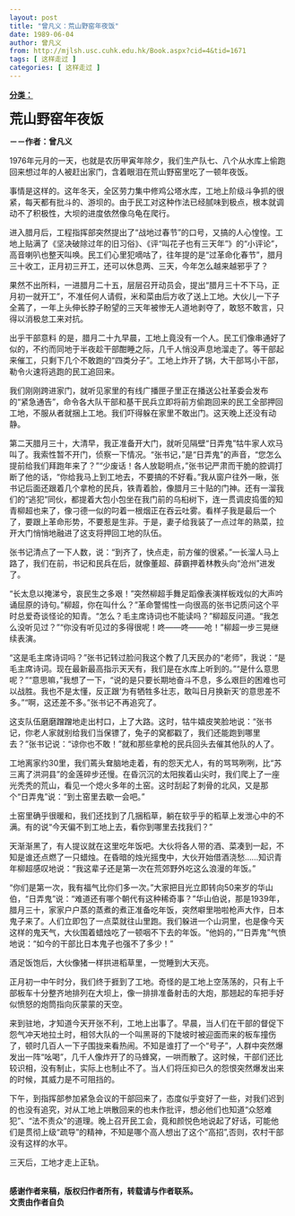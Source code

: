 ```yaml
---
layout: post
title: "曾凡义：荒山野窑年夜饭"
date: 1989-06-04
author: 曾凡义
from: http://mjlsh.usc.cuhk.edu.hk/Book.aspx?cid=4&tid=1671
tags: [ 这样走过 ]
categories: [ 这样走过 ]
---
```


<div style="margin: 15px 10px 10px 0px;">
 <div>
  <span id="ctl00_ContentPlaceHolder1_chapter1_SubjectLabel" style="font-weight:bold;text-decoration:underline;">
   分类：
  </span>
 </div>
 <p>
  <strong>
   <font size="5">
    荒山野窑年夜饭
   </font>
  </strong>
 </p>
 <p>
  <strong>
   －－作者：曾凡义
  </strong>
 </p>
 <p>
  1976年元月的一天，也就是农历甲寅年除夕，我们生产队七、八个从水库上偷跑回来想过年的人被赶出家门，含着眼泪在荒山野窑里吃了一顿年夜饭。
 </p>
 <p>
  事情是这样的。这年冬天，全区劳力集中修鸡公塔水库，工地上阶级斗争抓的很紧，每天都有批斗的、游坝的。由于民工对这种作法已经腻味到极点，根本就调动不了积极性，大坝的进度依然像乌龟在爬行。
 </p>
 <p>
  进入腊月后，工程指挥部突然提出了“战地过春节”的口号，又搞的人心惶惶。工地上贴满了《坚决破除过年的旧习俗》、《评“叫花子也有三天年”》的“小评论”，高音喇叭也整天叫唤。民工们心里犯嘀咕了，往年提的是“过革命化春节”，腊月三十收工，正月初三开工，还可以休息两、三天，今年怎么越来越邪乎了？
 </p>
 <p>
  果然不出所料，一进腊月二十五，层层召开动员会，提出“腊月三十不下马，正月初一就开工”，不准任何人请假，米和菜由后方收了送上工地。大伙儿一下子全蔫了，一年上头伸长脖子盼望的三天年被惨无人道地剥夺了，敢怒不敢言，只得以消极怠工来对抗。
 </p>
 <p>
  出乎干部意料 的是，腊月二十九早晨，工地上竟没有一个人。民工们像串通好了似的，不约而同地于半夜趁干部酣睡之际，几千人悄没声息地溜走了。等干部起来催工，只剩下几个不敢跑的“四类分子”。工地上炸开了锅，大干部骂小干部，勒令火速将逃跑的民工追回来。
 </p>
 <p>
  我们刚刚跨进家门，就听见家里的有线广播匣子里正在播送公社革委会发布的“紧急通告”，命令各大队干部和基干民兵立即将前方偷跑回来的民工全部押回工地，不服从者就捆上工地。我们吓得躲在家里不敢出门。这天晚上还没有动静。
 </p>
 <p>
  第二天腊月三十，大清早，我正准备开大门，就听见隔壁“日弄鬼”牯牛家人欢马叫了。我索性暂不开门，侦察一下情况。“张书记，”是“日弄鬼”的声音，“您怎么提前给我们拜跑年来了？”“少废话！各人放聪明点，”张书记严肃而干脆的腔调打断了他的话，“你给我马上到工地去，不要搞的不好看。”我从窗户往外一瞅，张书记后面还跟着几个拿枪的民兵，铁青着脸，像腊月三十贴的门神。还有一溜我们的“逃犯”同伙，都提着大包小包坐在我门前的乌桕树下，连一贯调皮捣蛋的知青柳超也来了，像刁德一似的叼着一根烟正在吞云吐雾。看样子我是最后一个了，要跟上革命形势，不要惹是生非。于是，妻子给我装了一点过年的熟菜，拉开大门悄悄地融进了这支将押回工地的队伍。
 </p>
 <p>
  张书记清点了一下人数，说：“到齐了，快点走，前方催的很紧。”一长溜人马上路了，我们在前，书记和民兵在后，就像董超、薛霸押着林教头向“沧州”进发了。
 </p>
 <p>
  “长太息以掩涕兮，哀民生之多艰！”突然柳超手舞足蹈像表演样板戏似的大声吟诵屈原的诗句。”柳超，你在叫什么？”革命警惕性一向很高的张书记质问这个平时总爱奇谈怪论的知青。“怎么？毛主席诗词也不能读吗？”柳超反问道。“我怎么没听见过？”“你没有听见过的多得很呢！咚——咚——呛！”柳超一步三晃继续表演。
 </p>
 <p>
  “这是毛主席诗词吗？”张书记转过脸问我这个教了几天民办的“老师”，我说：“是毛主席诗词。现在最新最高指示天天有，我们是在水库上听到的。”“是什么意思呢？”“意思嘛，”我想了一下，“说的是只要长期地奋斗不息，多么艰巨的困难也可以战胜。我也不是太懂，反正跟‘为有牺牲多壮志，敢叫日月换新天’的意思差不多。”“啊，这还差不多。”张书记不再追究了。
 </p>
 <p>
  这支队伍磨磨蹭蹭地走出村口，上了大路。这时，牯牛嬉皮笑脸地说：“张书记，你老人家就别给我们当保镖了，兔子的窝都戳了，我们还能跑到哪里去？”张书记说：“谅你也不敢！”就和那些拿枪的民兵回头去催其他队的人了。
 </p>
 <p>
  工地离家约30里，我们蔫头耷脑地走着，有的怨天尤人，有的骂骂咧咧，比“苏三离了洪洞县”的金莲碎步还慢。在昏沉沉的太阳挨着山尖时，我们爬上了一座光秃秃的荒山，看见一个熄火多年的土窑。这时刮起了刺骨的北风，又是那个“日弄鬼”说：“到土窑里去歇一会吧。”
 </p>
 <p>
  土窑里确乎很暖和，我们还找到了几捆稻草，躺在软乎乎的稻草上发泄心中的不满。有的说“今天偏不到工地上去，看你到哪里去找我们？”
 </p>
 <p>
  天渐渐黑了，有人提议就在这里吃年饭吧。大伙将各人带的酒、菜凑到一起，不知是谁还点燃了一只蜡烛。在昏暗的烛光摇曳中，大伙开始借酒浇愁……知识青年柳超感叹地说：“我这辈子还是第一次在荒郊野外吃这么浪漫的年饭。”
 </p>
 <p>
  “你们是第一次，我有福气比你们多一次。”大家把目光立即转向50来岁的华山伯，“日弄鬼”说：“难道还有哪个朝代有这种稀奇事？”华山伯说，那是1939年，腊月三十，家家户户蒸的蒸煮的煮正准备吃年饭，突然噼里啪啦枪声大作，日本鬼子来了。人们立即包了一点菜就往山里跑。我们躲进一个山洞里，也是像今天这样的鬼天气，大伙围着蜡烛吃了一顿咽不下去的年饭。“他妈的，”“日弄鬼”气愤地说：“如今的干部比日本鬼子也强不了多少！”
 </p>
 <p>
  酒足饭饱后，大伙像猪一样拱进稻草里，一觉睡到大天亮。
 </p>
 <p>
  正月初一中午时分，我们终于捱到了工地。奇怪的是工地上空荡荡的，只有上千部板车十分整齐地排列在大坝上，像一排排准备射击的大炮，那翘起的车把手好似愤怒的炮筒指向灰蒙蒙的天空。
 </p>
 <p>
  来到驻地，才知道今天开张不利，工地上出事了。早晨，当人们在干部的督促下怨气冲天地拉土时，相邻大队的一个叫黑哥的下陡坡时被迎面而来的板车撞伤了，顿时几百人一下子围拢来看热闹。不知是谁打了一个“号子”，人群中突然爆发出一阵“吆喝”，几千人像炸开了的马蜂窝，一哄而散了。这时候，干部们还比较识相，没有制止，实际上也制止不了。当人们将压抑已久的怨恨突然爆发出来的时候，其威力是不可阻挡的。
 </p>
 <p>
  下午，到指挥部参加紧急会议的干部回来了，态度似乎变好了一些，对我们迟到的也没有追究，对从工地上哄散回来的也未作批评，想必他们也知道“众怒难犯”、“法不责众”的道理。晚上召开民工会，竟和颜悦色地说起了好话，可能他们是贯彻上级“疏导”的精神，不知是哪个高人想出了这个“高招”,否则，农村干部没有这样的水平。
 </p>
 <p>
  三天后，工地才走上正轨。
 </p>
 <p>
  <br/>
  <strong>
   感谢作者来稿，版权归作者所有，转载请与作者联系。
   <br/>
   文责由作者自负
  </strong>
 </p>
</div>

